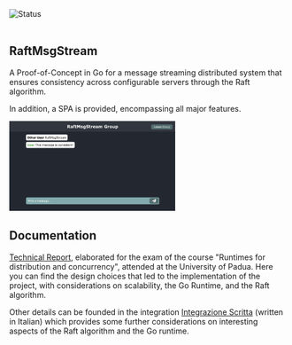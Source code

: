 <div align="left">
  <img src="https://img.shields.io/badge/Project%20Status-Completed-brightgreen" alt="Status">
</div>
<br>

## RaftMsgStream
A Proof-of-Concept in Go for a message streaming distributed system that ensures consistency across configurable servers through the Raft algorithm.

In addition, a SPA is provided, encompassing all major features.

<img src="./screenshots/screenshot.png" alt="Screenshot of RaftMsgStream SPA" width="300"/>

## Documentation
[Technical Report](https://github.com/GianlucaBresolin/RaftMsgStream/blob/master/TechincalReport.pdf), elaborated for the exam of the course "Runtimes for distribution and concurrency", attended at the University of Padua. Here you can find the design choices that led to the implementation of the project, with considerations on scalability, the Go Runtime, and the Raft algorithm.

Other details can be founded in the integration [Integrazione Scritta](https://github.com/GianlucaBresolin/RaftMsgStream/blob/master/IntegrazioneScritta.pdf) (written in Italian) which provides some further considerations on interesting aspects of the Raft algorithm and the Go runtime.
